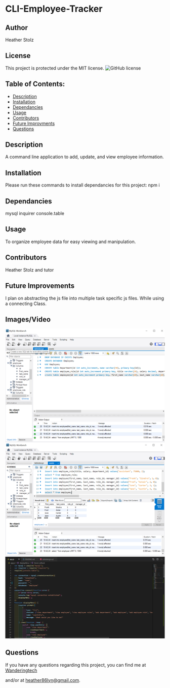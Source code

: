 # CLI-Employee-Tracker

## Author

Heather Stolz

## License

This project is protected under the MIT license.
![GitHub license](https://img.shields.io/badge/license-MIT-blue.svg)   

## Table of Contents:

* [Description](#description)
* [Installation](#installation)
* [Dependancies](#dependancies)
* [Usage](#usage)
* [Contributors](#contributors)
* [Future Improvments](#future)
* [Questions](#questions)

## Description

A command line application to add, update, and view employee information. 

## Installation

Please run these commands to install dependancies for this project: npm i

## Dependancies

mysql
inquirer
console.table

## Usage

To organize employee data for easy viewing and manipulation.

## Contributors

Heather Stolz and tutor

## Future Improvements

I plan on abstracting the js file into multiple task specific js files. While using a connecting Class. 

## Images/Video

![image](./assets/employeedb.png)
![image](./assets/seedsemployee.png)
![image](./assets/employeejs.png)

## Questions

If you have any questions regarding this project, you can find me at [Wanderingtech](https://github.com/Wanderingtech) 

and/or at heather86lyn@gmail.com.